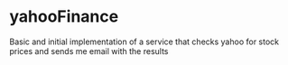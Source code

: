 # yahooFinance
Basic and initial implementation of a service that checks yahoo for stock prices and sends me email with the results
